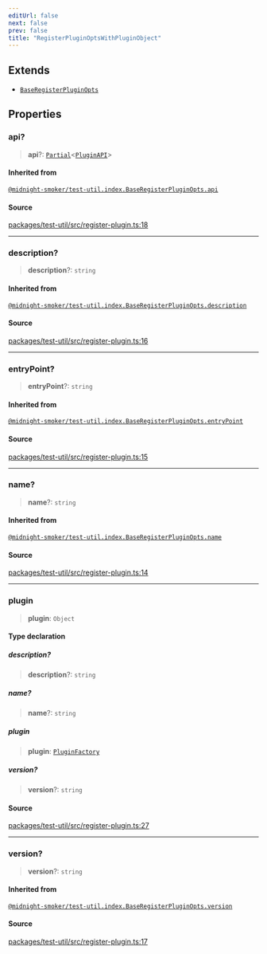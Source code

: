 ```yaml
---
editUrl: false
next: false
prev: false
title: "RegisterPluginOptsWithPluginObject"
---
```


## Extends

- [`BaseRegisterPluginOpts`](/api/midnight-smoker/test-util/index/interfaces/baseregisterpluginopts/)

## Properties

### api?

> **api**?: [`Partial`]( https://www.typescriptlang.org/docs/handbook/utility-types.html#partialtype )\<[`PluginAPI`](/api/midnight-smoker/midnight-smoker/plugin/interfaces/pluginapi/)\>

#### Inherited from

[`@midnight-smoker/test-util.index.BaseRegisterPluginOpts.api`](/api/midnight-smoker/test-util/index/interfaces/baseregisterpluginopts/#api)

#### Source

[packages/test-util/src/register-plugin.ts:18](https://github.com/boneskull/midnight-smoker/blob/417858b/packages/test-util/src/register-plugin.ts#L18)

***

### description?

> **description**?: `string`

#### Inherited from

[`@midnight-smoker/test-util.index.BaseRegisterPluginOpts.description`](/api/midnight-smoker/test-util/index/interfaces/baseregisterpluginopts/#description)

#### Source

[packages/test-util/src/register-plugin.ts:16](https://github.com/boneskull/midnight-smoker/blob/417858b/packages/test-util/src/register-plugin.ts#L16)

***

### entryPoint?

> **entryPoint**?: `string`

#### Inherited from

[`@midnight-smoker/test-util.index.BaseRegisterPluginOpts.entryPoint`](/api/midnight-smoker/test-util/index/interfaces/baseregisterpluginopts/#entrypoint)

#### Source

[packages/test-util/src/register-plugin.ts:15](https://github.com/boneskull/midnight-smoker/blob/417858b/packages/test-util/src/register-plugin.ts#L15)

***

### name?

> **name**?: `string`

#### Inherited from

[`@midnight-smoker/test-util.index.BaseRegisterPluginOpts.name`](/api/midnight-smoker/test-util/index/interfaces/baseregisterpluginopts/#name)

#### Source

[packages/test-util/src/register-plugin.ts:14](https://github.com/boneskull/midnight-smoker/blob/417858b/packages/test-util/src/register-plugin.ts#L14)

***

### plugin

> **plugin**: `Object`

#### Type declaration

##### description?

> **description**?: `string`

##### name?

> **name**?: `string`

##### plugin

> **plugin**: [`PluginFactory`](/api/midnight-smoker/midnight-smoker/plugin/type-aliases/pluginfactory/)

##### version?

> **version**?: `string`

#### Source

[packages/test-util/src/register-plugin.ts:27](https://github.com/boneskull/midnight-smoker/blob/417858b/packages/test-util/src/register-plugin.ts#L27)

***

### version?

> **version**?: `string`

#### Inherited from

[`@midnight-smoker/test-util.index.BaseRegisterPluginOpts.version`](/api/midnight-smoker/test-util/index/interfaces/baseregisterpluginopts/#version)

#### Source

[packages/test-util/src/register-plugin.ts:17](https://github.com/boneskull/midnight-smoker/blob/417858b/packages/test-util/src/register-plugin.ts#L17)
